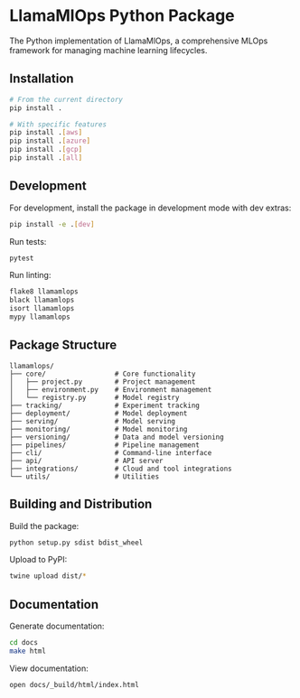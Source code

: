 # LlamaMlOps Python Package

The Python implementation of LlamaMlOps, a comprehensive MLOps framework for managing machine learning lifecycles.

## Installation

```bash
# From the current directory
pip install .

# With specific features
pip install .[aws]
pip install .[azure]
pip install .[gcp]
pip install .[all]
```

## Development

For development, install the package in development mode with dev extras:

```bash
pip install -e .[dev]
```

Run tests:

```bash
pytest
```

Run linting:

```bash
flake8 llamamlops
black llamamlops
isort llamamlops
mypy llamamlops
```

## Package Structure

```
llamamlops/
├── core/                 # Core functionality
│   ├── project.py        # Project management
│   ├── environment.py    # Environment management
│   └── registry.py       # Model registry
├── tracking/             # Experiment tracking
├── deployment/           # Model deployment
├── serving/              # Model serving
├── monitoring/           # Model monitoring
├── versioning/           # Data and model versioning
├── pipelines/            # Pipeline management
├── cli/                  # Command-line interface
├── api/                  # API server
├── integrations/         # Cloud and tool integrations
└── utils/                # Utilities
```

## Building and Distribution

Build the package:

```bash
python setup.py sdist bdist_wheel
```

Upload to PyPI:

```bash
twine upload dist/*
```

## Documentation

Generate documentation:

```bash
cd docs
make html
```

View documentation:

```bash
open docs/_build/html/index.html
``` 